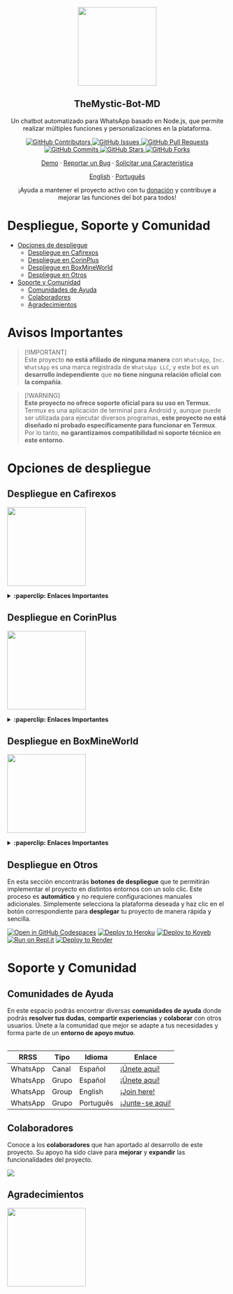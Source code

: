 <p align="center">
 <img width="180px" src="https://i.ibb.co/Qn1W6cP/image.png" align="center"/>
 <h2 align="center">TheMystic-Bot-MD</h2>
 <p align="center">Un chatbot automatizado para WhatsApp basado en Node.js, que permite realizar múltiples funciones y personalizaciones en la plataforma.</p>
</p>
  <p align="center">
    <a href="https://github.com/BrunoSobrino/TheMystic-Bot-MD/graphs/contributors">
      <img alt="GitHub Contributors" src="https://img.shields.io/github/contributors/BrunoSobrino/TheMystic-Bot-MD?style=for-the-badge" />
    </a>
    <a href="https://github.com/BrunoSobrino/TheMystic-Bot-MD/issues">
      <img alt="GitHub Issues" src="https://img.shields.io/github/issues/BrunoSobrino/TheMystic-Bot-MD?style=for-the-badge" />
    </a>
    <a href="https://github.com/BrunoSobrino/TheMystic-Bot-MD/pulls">
      <img alt="GitHub Pull Requests" src="https://img.shields.io/github/issues-pr/BrunoSobrino/TheMystic-Bot-MD?style=for-the-badge" />
    </a>
    <a href="https://github.com/BrunoSobrino/TheMystic-Bot-MD/commits">
      <img alt="GitHub Commits" src="https://img.shields.io/github/commit-activity/m/BrunoSobrino/TheMystic-Bot-MD?style=for-the-badge" />
    </a>
    <a href="https://github.com/BrunoSobrino/TheMystic-Bot-MD">
      <img alt="GitHub Stars" src="https://img.shields.io/github/stars/BrunoSobrino/TheMystic-Bot-MD?style=for-the-badge" />
    </a>
    <a href="https://github.com/BrunoSobrino/TheMystic-Bot-MD/fork">
      <img alt="GitHub Forks" src="https://img.shields.io/github/forks/BrunoSobrino/TheMystic-Bot-MD?style=for-the-badge" />
    </a>
  </p>

  <p align="center">
    <a href="https://api.whatsapp.com/send?phone=+5219992843881&text=&text=.menu">Demo</a>
    ·
    <a href="https://github.com/BrunoSobrino/TheMystic-Bot-MD/issues/new?assignees=&labels=bug&projects=&template=bug_report.yml">Reportar un Bug</a>
    ·
    <a href="https://github.com/BrunoSobrino/TheMystic-Bot-MD/issues/new?assignees=&labels=enhancement&projects=&template=feature_request.yml">Solicitar una Característica</a>
  </p>

  <p align="center">
    <a href="/src/docs/README_en.md">English</a>
    ·
    <a href="/src/docs/README_pt-br.md">Português</a>
  </p>
</p>

<p align="center">¡Ayuda a mantener el proyecto activo con tu <a href="https://www.paypal.me/BrunoSob">donación</a> y contribuye a mejorar las funciones del bot para todos!</p>

# Despliegue, Soporte y Comunidad

- [Opciones de despliegue](#opciones-de-despliegue)
  - [Despliegue en Cafirexos](#despliegue-en-cafirexos)
  - [Despliegue en CorinPlus](#despliegue-en-corinplus)
  - [Despliegue en BoxMineWorld](#despliegue-en-boxmineworld)
  - [Despliegue en Otros](#despliegue-en-otros)
- [Soporte y Comunidad](#soporte-y-comunidad)
  - [Comunidades de Ayuda](#guía-de-uso)
  - [Colaboradores](#colaboradores)
  - [Agradecimientos](#agradecimientos)

# Avisos Importantes

> [!IMPORTANT]\
> Este proyecto **no está afiliado de ninguna manera** con `WhatsApp`, `Inc. WhatsApp` es una marca registrada de `WhatsApp LLC`, y este bot es un **desarrollo independiente** que **no tiene ninguna relación oficial con la compañía**.

> [!WARNING]\
> **Este proyecto no ofrece soporte oficial para su uso en Termux.** Termux es una aplicación de terminal para Android y, aunque puede ser utilizada para ejecutar diversos programas, **este proyecto no está diseñado ni probado específicamente para funcionar en Termux**. Por lo tanto, **no garantizamos compatibilidad ni soporte técnico en este entorno**.


# Opciones de despliegue

## Despliegue en Cafirexos

<a href="https://cafirexos.com"><img width="180px" src="https://cdn.cafirexos.com/logos/logo_cfros_2000x2000.png"/></a>

<details>
 <summary><b>:paperclip: Enlaces Importantes</b></summary>

- **Sitio Web:** [cafirexos.com](https://cafirexos.com)
- **Área de Clientes:** [clientes.cafirexos.com](https://clientes.cafirexos.com)
- **Panel de Control:** [panel.cafirexos.com](https://panel.cafirexos.com)
- **Estado de los Servicios:** [cafirexos.com/estado](https://cafirexos.com/estado)
- **Documentación:** [docs.cafirexos.com](https://docs.cafirexos.com)
- **Canal de WhatsApp:** [¡Únete aquí!](https://cafirexos.com/whatsapp)
- **Comunidad de WhatsApp:** [¡Únete aquí!](https://cafirexos.com/comunidad)

</details>

## Despliegue en CorinPlus

<a href="https://dash.corinplus.com"><img width="180px" src="https://qu.ax/ZycD.png"/></a>

<details>
 <summary><b>:paperclip: Enlaces Importantes</b></summary>

- **Área de Clientes:** [dash.corinplus.com](https://dash.corinplus.com)
- **Panel de Control:** [panel.corinplus.com](https://panel.corinplus.com)
- **Estado de los Servicios:** [status.corinplus.com](https://status.corinplus.com)
- **Canal de WhatsApp:** [¡Únete aquí!](https://whatsapp.com/channel/0029VakUvreFHWpyWUr4Jr0g)

</details>

## Despliegue en BoxMineWorld

<a href="https://boxmineworld.com"><img width="180px" src="https://i.ibb.co/sFygw8p/favicon.png"/></a>

<details>
 <summary><b>:paperclip: Enlaces Importantes</b></summary>

- **Sitio Web:** [boxmineworld.com](https://boxmineworld.com)
- **Área de Clientes:** [dash.boxmineworld.com](https://dash.boxmineworld.com)
- **Panel de Control:** [panel.boxmineworld.com](https://panel.boxmineworld.com)
- **Comunidad de Discord:** [¡Únete aquí!](https://discord.gg/84qsr4v)

</details>

## Despliegue en Otros

En esta sección encontrarás **botones de despliegue** que te permitirán implementar el proyecto en distintos entornos con un solo clic. Este proceso es **automático** y no requiere configuraciones manuales adicionales. Simplemente selecciona la plataforma deseada y haz clic en el botón correspondiente para **desplegar** tu proyecto de manera rápida y sencilla.

[![Open in GitHub Codespaces](https://github.com/codespaces/badge.svg)](https://github.com/codespaces/new?skip_quickstart=true&machine=basicLinux32gb&repo=514876515&ref=master&geo=EuropeWest)
[![Deploy to Heroku](https://binbashbanana.github.io/deploy-buttons/buttons/remade/heroku.svg)](https://www.heroku.com/deploy?template=https://github.com/BrunoSobrino/TheMystic-Bot-MD)
[![Deploy to Koyeb](https://binbashbanana.github.io/deploy-buttons/buttons/remade/koyeb.svg)](https://app.koyeb.com/deploy?type=git&name=themystic-bot-md&repository=https://github.com/BrunoSobrino/TheMystic-Bot-MD&branch=master)
[![Run on Repl.it](https://binbashbanana.github.io/deploy-buttons/buttons/remade/replit.svg)](https://repl.it/github/BrunoSobrino/TheMystic-Bot-MD)
[![Deploy to Render](https://binbashbanana.github.io/deploy-buttons/buttons/remade/render.svg)](https://dashboard.render.com/blueprint/new?repo=https://github.com/BrunoSobrino/TheMystic-Bot-MD/tree/master)


# Soporte y Comunidad

## Comunidades de Ayuda

En este espacio podrás encontrar diversas **comunidades de ayuda** donde podrás **resolver tus dudas**, **compartir experiencias** y **colaborar** con otros usuarios. Únete a la comunidad que mejor se adapte a tus necesidades y forma parte de un **entorno de apoyo mutuo**.

<table>

| RRSS | Tipo | Idioma | Enlace |
| --- | --- | --- |--- |
| WhatsApp | Canal | Español | [¡Únete aquí!](https://whatsapp.com/channel/0029Vaein6eInlqIsCXpDs3y) |
| WhatsApp | Grupo | Español | [¡Únete aquí!](https://cafirexos.com/comunidad) |
| WhatsApp | Group | English | [¡Join here!](https://cafirexos.com/comunidad) |
| WhatsApp | Grupo | Português | [¡Junte-se aqui!](https://chat.whatsapp.com/J8tFq87Ia0jEnx20NvCQxN) |

</table>

## Colaboradores

Conoce a los **colaboradores** que han aportado al desarrollo de este proyecto. Su apoyo ha sido clave para **mejorar** y **expandir** las funcionalidades del proyecto.

<a href="https://github.com/BrunoSobrino/TheMystic-Bot-MD/graphs/contributors">
  <img src="https://contrib.rocks/image?repo=BrunoSobrino/TheMystic-Bot-MD" /> 
</a>

## Agradecimientos

<a href="https://github.com/BochilGaming/games-wabot-md/tree/multi-device">
  <img src="https://i.ibb.co/CMpM8pk/Bochil-Gaming.png" width="180px"/>
</a>